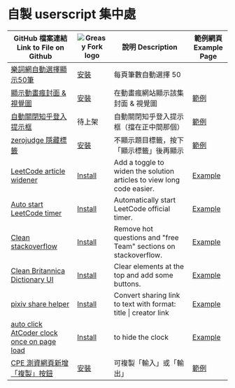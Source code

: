 # 自製 userscript 集中處

|GitHub 檔案連結<br>Link to File on Github |![Greasy Fork logo](https://raw.githubusercontent.com/JasonBarnabe/greasyfork/master/public/images/blacklogo32.png 'Greasy Fork 連結')|說明 Description|範例網頁<br>Example Page|
|-|-|-|-|
|[樂詞網自動選擇顯示50筆](./naer-words__list50.js)|[安裝](https://greasyfork.org/zh-TW/scripts/455352-樂詞網自動選擇顯示-50-筆)|每頁筆數自動選擇 50|
|[顯示動畫瘋封面 & 視覺圖](./ani-gamer__show-cover.js)|[安裝](https://greasyfork.org/zh-TW/scripts/454906-顯示動畫瘋封面-視覺圖)|在動畫瘋網站顯示該集封面 & 視覺圖|[範例](https://ani.gamer.com.tw/animeVideo.php?sn=31941)|
|[自動關閉知乎登入提示框](./zhihu__close-login-prompt.js)|待上架|自動關閉知乎登入提示框（擋在正中間那個）|[範例](https://zhuanlan.zhihu.com/p/341637818)|
|[zerojudge 隱藏標籤](./zerojudge__hide-tags.js)|[安裝](https://greasyfork.org/zh-TW/scripts/457677-zerojudge-隱藏標籤)|不顯示題目標籤，按下「顯示標籤」後再顯示|[範例](https://zerojudge.tw/ShowProblem?problemid=j123)
|[LeetCode article widener](./leetcode__article-widener.js)|[Install](https://greasyfork.org/scripts/456504-leetcode-solution-article-widener)|Add a toggle to widen the solution articles to view long code easier.|[Example](https://leetcode.com/problems/brick-wall/solutions/888577/intuitive-explanation-in-c-java-w-pictures-w-comments/)
|[Auto start LeetCode timer](./leetcode__auto-timer.js)|[Install](https://greasyfork.org/scripts/456982-auto-start-leetcode-timer)|Automatically start LeetCode official timer.|[Example](https://leetcode.com/problems/possible-bipartition/)|
|[Clean stackoverflow](./stackoverflow__clean.js)|[Install](https://greasyfork.org/scripts/460699-clean-stackoverflow)|Remove hot questions and "free Team" sections on stackoverflow.|[Example](https://stackoverflow.com/questions/41460/what-are-the-differences-between-gpl-v2-and-gpl-v3-licenses)|
|[Clean Britannica Dictionary UI](./britannica__cleanUI.js)|[Install](https://greasyfork.org/scripts/473751-clean-britannica-dictionary-ui)|Clear elements at the top and add some buttons.|[Example](https://www.britannica.com/dictionary/example)|
|[pixiv share helper](./pixiv__share-helper.js)|[Install](https://greasyfork.org/scripts/477936-pixiv-share-helper)|Convert sharing link to text with format: title \| creator  link|[Example](https://www.pixiv.net/artworks/108688782)|
|[auto click AtCoder clock once on page load](./atcoder__click-clock.js)|[Install](https://greasyfork.org/scripts/499009-auto-click-atcoder-clock-once-on-page-load)|to hide the clock|[Example](https://atcoder.jp/contests/abc356/tasks/abc356_a)|
|[CPE 測資網頁新增「複製」按鈕](./cpe__copy-button.js)|[安裝](https://greasyfork.org/scripts/499090-cpe-測資網頁新增-複製-按鈕)|可複製「輸入」或「輸出」|[範例](https://cpe.cse.nsysu.edu.tw/cpe/file/attendance/problemPdf/testData/uva828a.php)|
